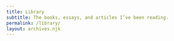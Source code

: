 ```yaml
---
title: Library
subtitle: The books, essays, and articles I’ve been reading.
permalink: /library/
layout: archives.njk
---
```

